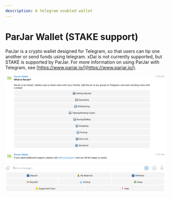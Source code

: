 ```yaml
---
description: A telegram enabled wallet
---
```


# ParJar Wallet \(STAKE support\)

ParJar is a crypto wallet designed for Telegram, so that users can tip one another or send funds using telegram. xDai is not currently supported, but STAKE is supported by ParJar. For more information on using ParJar with Telegram, see [https://www.parjar.io/](https://www.parjar.io/).

![](../../.gitbook/assets/pargar.jpg)


